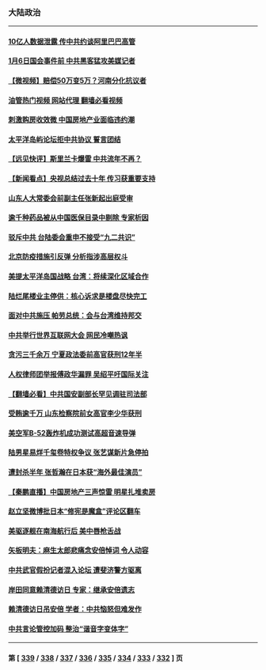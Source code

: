 ### 大陆政治
---
#### [10亿人数据泄露 传中共约谈阿里巴巴高管](../../pages/ncid277/n13780981.md?07150445) 
#### [1月6日国会事件前 中共黑客猛攻美媒记者](../../pages/ncid277/n13780891.md?07150445) 
#### [【微视频】赔偿50万变5万？河南分化抗议者](../../pages/ncid277/n13780869.md?07150445) 
#### [油管热门视频 网站代理 翻墙必看视频](http://209.222.30.114:81/youtube.html?07150445)
#### [刺激购房收效微 中国房地产业面临违约潮](../../pages/ncid277/n13780899.md?07150445) 
#### [太平洋岛屿论坛拒中共协议 誓言团结](../../pages/ncid277/n13780764.md?07150445) 
#### [【远见快评】斯里兰卡爆雷 中共流年不再？](../../pages/ncid277/n13780457.md?07150445) 
#### [【新闻看点】央视总结过去十年 传习获重要支持](../../pages/ncid277/n13780328.md?07150445) 
#### [山东人大常委会前副主任张新起出庭受审](../../pages/ncid277/n13780745.md?07150445) 
#### [逾千种药品被从中国医保目录中剔除 专家析因](../../pages/ncid277/n13780602.md?07150445) 
#### [驳斥中共 台陆委会重申不接受“九二共识”](../../pages/ncid277/n13780470.md?07150445) 
#### [北京防疫措施引反弹 分析指涉高层权斗](../../pages/ncid277/n13780657.md?07150445) 
#### [美提太平洋岛国战略 台湾：将续深化区域合作](../../pages/ncid277/n13780628.md?07150445) 
#### [陆烂尾楼业主停供：核心诉求是楼盘尽快完工](../../pages/ncid277/n13780523.md?07150445) 
#### [面对中共施压 帕劳总统：会与台湾维持邦交](../../pages/ncid277/n13780555.md?07150445) 
#### [中共举行世界互联网大会 网民冷嘲热讽](../../pages/ncid277/n13780577.md?07150445) 
#### [贪污三千余万 宁夏政法委前高官获刑12年半](../../pages/ncid277/n13780596.md?07150445) 
#### [人权律师团举报傅政华漏罪 吴绍平吁国际关注](../../pages/ncid277/n13780561.md?07150445) 
#### [【翻墙必看】中共国安副部长罕见调驻司法部](../../pages/ncid277/n13780452.md?07150445) 
#### [受贿逾千万 山东检察院前女高官李少华获刑](../../pages/ncid277/n13780407.md?07150445) 
#### [美空军B-52轰炸机成功测试高超音速导弹](../../pages/ncid277/n13780324.md?07150445) 
#### [陆男星易烊千玺卷特权争议 张艺谋新片急停拍](../../pages/ncid277/n13780363.md?07150445) 
#### [遭封杀半年 张哲瀚在日本获“海外最佳演员”](../../pages/ncid277/n13780297.md?07150445) 
#### [【秦鹏直播】中国房地产三声惊雷 明星扎堆卖房](../../pages/ncid277/n13780329.md?07150445) 
#### [赵立坚微博批日本“修宪是魔盒”评论区翻车](../../pages/ncid277/n13780183.md?07150445) 
#### [美驱逐舰在南海航行后 美中唇枪舌战](../../pages/ncid277/n13780060.md?07150445) 
#### [矢板明夫：麻生太郎悲痛念安倍悼词 令人动容](../../pages/ncid277/n13780221.md?07150445) 
#### [中共武官假扮记者混入论坛 遭斐济警方驱离](../../pages/ncid277/n13780171.md?07150445) 
#### [岸田同意赖清德访日 专家：继承安倍遗志](../../pages/ncid277/n13779893.md?07150445) 
#### [赖清德访日吊安倍 学者：中共恼怒但难发作](../../pages/ncid277/n13780187.md?07150445) 
#### [中共言论管控加码 整治“谐音字变体字”](../../pages/ncid277/n13779959.md?07150445) 

---
#### 第 [ [339](./339.md?07150445) / [338](./338.md?07150445) / [337](./337.md?07150445) / [336](./336.md?07150445) / [335](./335.md?07150445) / [334](./334.md?07150445) / [333](./333.md?07150445) / [332](./332.md?07150445) ] 页
